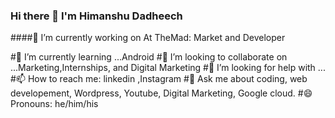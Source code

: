 ### Hi there 👋 I'm Himanshu Dadheech
####🔭 I’m currently working on At TheMad: Market and Developer

#🌱 I’m currently learning ...Android
#👯 I’m looking to collaborate on ...Marketing,Internships, and Digital Marketing
#🤔 I’m looking for help with ...
#📫 How to reach me: linkedin ,Instagram
#💬 Ask me about coding, web developement, Wordpress, Youtube, Digital Marketing, Google cloud.
#😄 Pronouns: he/him/his
<!--
**himanshudadheech/himanshudadheech** is a ✨ _special_ ✨ repository because its `README.md` (this file) appears on your GitHub profile.

Here are some ideas to get you started:

- 🔭 I’m currently working on At Themad: MArket and Developer
- 🌱 I’m currently learning ...Android
- 👯 I’m looking to collaborate on ...Marketing,Internships, and Digital Marketing
- 🤔 I’m looking for help with ...
- 💬 Ask me about ...
- 📫 How to reach me: ...
- 😄 Pronouns: ...
- ⚡ Fun fact: ...
-->
